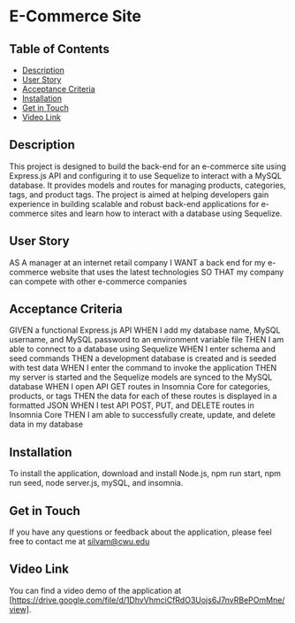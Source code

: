 # E-Commerce Site

## Table of Contents
- [Description](#description)
- [User Story](#user-story)
- [Acceptance Criteria](#acceptance-criteria)
- [Installation](#installation)
- [Get in Touch](#get-in-touch)
- [Video Link](#video-link)

## Description
This project is designed to build the back-end for an e-commerce site using Express.js API and configuring it to use Sequelize to interact with a MySQL database. It provides models and routes for managing products, categories, tags, and product tags. The project is aimed at helping developers gain experience in building scalable and robust back-end applications for e-commerce sites and learn how to interact with a database using Sequelize. 

## User Story
AS A manager at an internet retail company
I WANT a back end for my e-commerce website that uses the latest technologies
SO THAT my company can compete with other e-commerce companies

## Acceptance Criteria
GIVEN a functional Express.js API
WHEN I add my database name, MySQL username, and MySQL password to an environment variable file
THEN I am able to connect to a database using Sequelize
WHEN I enter schema and seed commands
THEN a development database is created and is seeded with test data
WHEN I enter the command to invoke the application
THEN my server is started and the Sequelize models are synced to the MySQL database
WHEN I open API GET routes in Insomnia Core for categories, products, or tags
THEN the data for each of these routes is displayed in a formatted JSON
WHEN I test API POST, PUT, and DELETE routes in Insomnia Core
THEN I am able to successfully create, update, and delete data in my database

## Installation
To install the application, download and install Node.js, npm run start, npm run seed, node server.js, mySQL, and insomnia. 

## Get in Touch
If you have any questions or feedback about the application, please feel free to contact me at silvam@cwu.edu

## Video Link
You can find a video demo of the application at [https://drive.google.com/file/d/1DhvVhmciCfRdO3Uojs6J7nvRBePOmMne/view].
